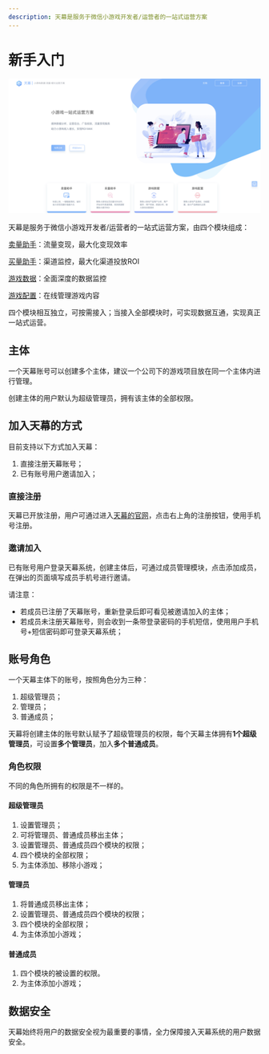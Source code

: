 ```yaml
---
description: 天幕是服务于微信小游戏开发者/运营者的一站式运营方案
---
```


# 新手入门

![](.gitbook/assets/image%20%2899%29.png)

天幕是服务于微信小游戏开发者/运营者的一站式运营方案，由四个模块组成：

[卖量助手](selling/)：流量变现，最大化变现效率

[买量助手](mai-liang-zhu-shou/)：渠道监控，最大化渠道投放ROI

[游戏数据](you-xi-shu-ju/)：全面深度的数据监控

[游戏配置](game-set/)：在线管理游戏内容

四个模块相互独立，可按需接入；当接入全部模块时，可实现数据互通，实现真正一站式运营。

## 主体

一个天幕账号可以创建多个主体，建议一个公司下的游戏项目放在同一个主体内进行管理。

创建主体的用户默认为超级管理员，拥有该主体的全部权限。

## 加入天幕的方式

目前支持以下方式加入天幕：

1. 直接注册天幕账号；
2. 已有账号用户邀请加入；

### **直接注册**

天幕已开放注册，用户可通过进入[天幕的官网](https://www.skysriver.com/)，点击右上角的注册按钮，使用手机号注册。

### **邀请加入**

已有账号用户登录天幕系统，创建主体后，可通过成员管理模块，点击添加成员，在弹出的页面填写成员手机号进行邀请。

请注意：

* 若成员已注册了天幕账号，重新登录后即可看见被邀请加入的主体；
* 若成员未注册天幕账号，则会收到一条带登录密码的手机短信，使用用户手机号+短信密码即可登录天幕系统；

## 账号角色

一个天幕主体下的账号，按照角色分为三种：

1. 超级管理员；
2. 管理员；
3. 普通成员；

天幕将创建主体的账号默认赋予了超级管理员的权限，每个天幕主体拥有**1个超级管理员**，可设置**多个管理员**，加入**多个普通成员**。

### 角色权限

不同的角色所拥有的权限是不一样的。

#### **超级管理员**

1. 设置管理员；
2. 可将管理员、普通成员移出主体；
3. 设置管理员、普通成员四个模块的权限；
4. 四个模块的全部权限；
5. 为主体添加、移除小游戏；

#### **管理员**

1. 将普通成员移出主体；
2. 设置管理员、普通成员四个模块的权限；
3. 四个模块的全部权限；
4. 为主体添加小游戏；

#### **普通成员**

1. 四个模块的被设置的权限。
2. 为主体添加小游戏；

## 数据安全

天幕始终将用户的数据安全视为最重要的事情，全力保障接入天幕系统的用户数据安全。


